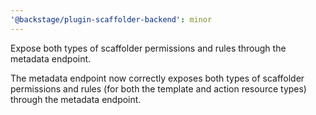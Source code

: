 ```yaml
---
'@backstage/plugin-scaffolder-backend': minor
---
```


Expose both types of scaffolder permissions and rules through the metadata endpoint.

The metadata endpoint now correctly exposes both types of scaffolder permissions and rules (for both the template and action resource types) through the metadata endpoint.
